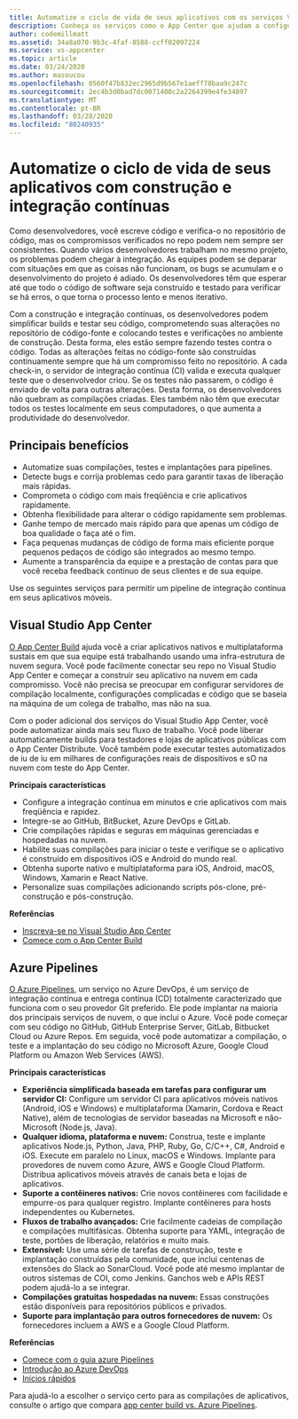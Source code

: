 ```yaml
---
title: Automatize o ciclo de vida de seus aplicativos com os serviços Visual Studio App Center e Azure
description: Conheça os serviços como o App Center que ajudam a configurar a construção e integração contínua sustais para seus aplicativos móveis.
author: codemillmatt
ms.assetid: 34a8a070-9b3c-4faf-8588-ccff02097224
ms.service: vs-appcenter
ms.topic: article
ms.date: 03/24/2020
ms.author: masoucou
ms.openlocfilehash: 0560f47b832ec2965d9b567e1aeff78baa9c247c
ms.sourcegitcommit: 2ec4b3d0bad7dc0071400c2a2264399e4fe34897
ms.translationtype: MT
ms.contentlocale: pt-BR
ms.lasthandoff: 03/28/2020
ms.locfileid: "80240935"
---
```

# <a name="automate-the-lifecycle-of-your-apps-with-continuous-build-and-integration"></a>Automatize o ciclo de vida de seus aplicativos com construção e integração contínuas

Como desenvolvedores, você escreve código e verifica-o no repositório de código, mas os compromissos verificados no repo podem nem sempre ser consistentes. Quando vários desenvolvedores trabalham no mesmo projeto, os problemas podem chegar à integração. As equipes podem se deparar com situações em que as coisas não funcionam, os bugs se acumulam e o desenvolvimento do projeto é adiado. Os desenvolvedores têm que esperar até que todo o código de software seja construído e testado para verificar se há erros, o que torna o processo lento e menos iterativo. 

Com a construção e integração contínuas, os desenvolvedores podem simplificar builds e testar seu código, comprometendo suas alterações no repositório de código-fonte e colocando testes e verificações no ambiente de construção. Desta forma, eles estão sempre fazendo testes contra o código. Todas as alterações feitas no código-fonte são construídas continuamente sempre que há um compromisso feito no repositório. A cada check-in, o servidor de integração contínua (CI) valida e executa qualquer teste que o desenvolvedor criou. Se os testes não passarem, o código é enviado de volta para outras alterações. Desta forma, os desenvolvedores não quebram as compilações criadas. Eles também não têm que executar todos os testes localmente em seus computadores, o que aumenta a produtividade do desenvolvedor. 

## <a name="key-benefits"></a>Principais benefícios
- Automatize suas compilações, testes e implantações para pipelines.
- Detecte bugs e corrija problemas cedo para garantir taxas de liberação mais rápidas.
- Comprometa o código com mais freqüência e crie aplicativos rapidamente.
- Obtenha flexibilidade para alterar o código rapidamente sem problemas.
- Ganhe tempo de mercado mais rápido para que apenas um código de boa qualidade o faça até o fim.
- Faça pequenas mudanças de código de forma mais eficiente porque pequenos pedaços de código são integrados ao mesmo tempo.
- Aumente a transparência da equipe e a prestação de contas para que você receba feedback contínuo de seus clientes e de sua equipe.

Use os seguintes serviços para permitir um pipeline de integração contínua em seus aplicativos móveis.

## <a name="visual-studio-app-center"></a>Visual Studio App Center
[O App Center Build](/appcenter/build/) ajuda você a criar aplicativos nativos e multiplataforma sustais em que sua equipe está trabalhando usando uma infra-estrutura de nuvem segura. Você pode facilmente conectar seu repo no Visual Studio App Center e começar a construir seu aplicativo na nuvem em cada compromisso. Você não precisa se preocupar em configurar servidores de compilação localmente, configurações complicadas e código que se baseia na máquina de um colega de trabalho, mas não na sua.

Com o poder adicional dos serviços do Visual Studio App Center, você pode automatizar ainda mais seu fluxo de trabalho. Você pode liberar automaticamente builds para testadores e lojas de aplicativos públicas com o App Center Distribute. Você também pode executar testes automatizados de iu de iu em milhares de configurações reais de dispositivos e sO na nuvem com teste do App Center.

**Principais características**
- Configure a integração contínua em minutos e crie aplicativos com mais freqüência e rapidez.
- Integre-se ao GitHub, BitBucket, Azure DevOps e GitLab.
- Crie compilações rápidas e seguras em máquinas gerenciadas e hospedadas na nuvem.
- Habilite suas compilações para iniciar o teste e verifique se o aplicativo é construído em dispositivos iOS e Android do mundo real.
- Obtenha suporte nativo e multiplataforma para iOS, Android, macOS, Windows, Xamarin e React Native.
- Personalize suas compilações adicionando scripts pós-clone, pré-construção e pós-construção.

**Referências**
- [Inscreva-se no Visual Studio App Center](https://appcenter.ms/signup?utm_source=Mobile%20Development%20Docs&utm_medium=Azure&utm_campaign=New%20azure%20docs)
- [Comece com o App Center Build](/appcenter/build/)

## <a name="azure-pipelines"></a>Azure Pipelines
 [O Azure Pipelines](https://azure.microsoft.com/services/devops/pipelines/), um serviço no Azure DevOps, é um serviço de integração contínua e entrega contínua (CD) totalmente caracterizado que funciona com o seu provedor Git preferido. Ele pode implantar na maioria dos principais serviços de nuvem, o que inclui o Azure. Você pode começar com seu código no GitHub, GitHub Enterprise Server, GitLab, Bitbucket Cloud ou Azure Repos. Em seguida, você pode automatizar a compilação, o teste e a implantação do seu código no Microsoft Azure, Google Cloud Platform ou Amazon Web Services (AWS).

**Principais características**
- **Experiência simplificada baseada em tarefas para configurar um servidor CI:** Configure um servidor CI para aplicativos móveis nativos (Android, iOS e Windows) e multiplataforma (Xamarin, Cordova e React Native), além de tecnologias de servidor baseadas na Microsoft e não-Microsoft (Node.js, Java).
- **Qualquer idioma, plataforma e nuvem:** Construa, teste e implante aplicativos Node.js, Python, Java, PHP, Ruby, Go, C/C++, C#, Android e iOS. Execute em paralelo no Linux, macOS e Windows. Implante para provedores de nuvem como Azure, AWS e Google Cloud Platform. Distribua aplicativos móveis através de canais beta e lojas de aplicativos.
- **Suporte a contêineres nativos:** Crie novos contêineres com facilidade e empurre-os para qualquer registro. Implante contêineres para hosts independentes ou Kubernetes.
- **Fluxos de trabalho avançados:** Crie facilmente cadeias de compilação e compilações multifásicas. Obtenha suporte para YAML, integração de teste, portões de liberação, relatórios e muito mais.
- **Extensível:** Use uma série de tarefas de construção, teste e implantação construídas pela comunidade, que inclui centenas de extensões do Slack ao SonarCloud. Você pode até mesmo implantar de outros sistemas de COI, como Jenkins. Ganchos web e APIs REST podem ajudá-lo a se integrar.
- **Compilações gratuitas hospedadas na nuvem:** Essas construções estão disponíveis para repositórios públicos e privados.
- **Suporte para implantação para outros fornecedores de nuvem:** Os fornecedores incluem a AWS e a Google Cloud Platform.

**Referências**
- [Comece com o guia azure Pipelines](/azure/devops/pipelines/get-started/pipelines-get-started?view=azure-devops)
- [Introdução ao Azure DevOps](https://app.vsaex.visualstudio.com/signup/) 
- [Inícios rápidos](/azure/devops/pipelines/create-first-pipeline?view=azure-devops&tabs=tfs-2018-2)

Para ajudá-lo a escolher o serviço certo para as compilações de aplicativos, consulte o artigo que compara [app center build vs. Azure Pipelines](/appcenter/build/choose-between-services).
